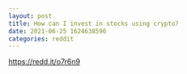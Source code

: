 ```yaml
--- 
layout: post 
title: How can I invest in stocks using crypto? 
date: 2021-06-25 1624638596 
categories: reddit 
--- 
```

https://redd.it/o7r6n9